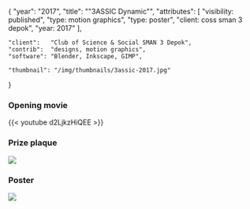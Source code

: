 {
	"year": "2017",
	"title": "\"3ASSIC Dynamic\"",
	"attributes": [
		"visibility: published",
		"type: motion graphics",
		"type: poster",
		"client: coss sman 3 depok",
		"year: 2017"
	],
	
	"client":   "Club of Science & Social SMAN 3 Depok",
	"contrib":  "designs, motion graphics",
	"software": "Blender, Inkscape, GIMP",
	
	"thumbnail": "/img/thumbnails/3assic-2017.jpg"
}

### Opening movie
{{< youtube d2LjkzHiQEE >}}

### Prize plaque
![](/img/portfolio/3ASSIC_Prizes_2017.jpg)

### Poster
![](/img/portfolio/3ASSIC_Poster_2017.jpg)
